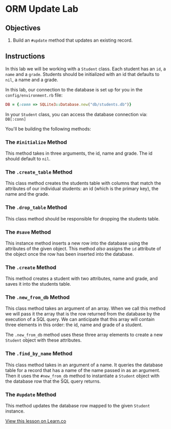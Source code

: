 # ORM Update Lab

## Objectives

1. Build an `#update` method that updates an existing record. 

## Instructions

In this lab we will be working with a `Student` class. Each student has an `id`, a `name` and a `grade`. Students should be initialized with an id that defaults to `nil`, a name and a grade. 

In this lab, our connection to the database is set up for you in the `config/environment.rb` file:

```ruby
DB = {:conn => SQLite3::Database.new("db/students.db")}
```

In your `Student` class, you can access the database connection via: `DB[:conn]`

You'll be building the following methods:

### The `#initialize` Method

This method takes in three arguments, the id, name and grade. The id should default to `nil`. 

### The `.create_table` Method

This class method creates the students table with columns that match the attributes of our individual students: an id (which is the primary key), the name and the grade. 

### The `.drop_table` Method

This class method should be responsible for dropping the students table. 

### The `#save` Method

This instance method inserts a new row into the database using the attributes of the given object. This method *also* assigns the `id` attribute of the object once the row has been inserted into the database. 

### The `.create` Method

This method creates a student with two attributes, name and grade, and saves it into the students table.

### The `.new_from_db` Method

This class method takes an argument of an array. When we call this method we will pass it the array that is the row returned from the database by the execution of a SQL query. We can anticipate that this array will contain three elements in this order: the id, name and grade of a student. 

The `.new_from_db` method uses these three array elements to create a new `Student` object with these attributes. 

### The `.find_by_name` Method

This class method takes in an argument of a name. It queries the database table for a record that has a name of the name passed in as an argument. Then it uses the `#new_from_db` method to instantiate a `Student` object with the database row that the SQL query returns. 

### The `#update` Method

This method updates the database row mapped to the given `Student` instance. 


<a href='https://learn.co/lessons/orm-update-lab' data-visibility='hidden'>View this lesson on Learn.co</a>
